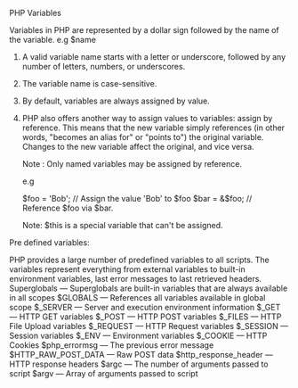 PHP Variables

Variables in PHP are represented by a dollar sign followed by the name of the variable.
 e.g $name 
1. A valid variable name starts with a letter or underscore, followed by any number of letters, numbers, or underscores.
2. The variable name is case-sensitive.
3. By default, variables are always assigned by value.
4. PHP also offers another way to assign values to variables: assign by reference.
   This means that the new variable simply references (in other words, "becomes an alias for" or "points to") the original variable.
   Changes to the new variable affect the original, and vice versa.
   
   Note : Only named variables may be assigned by reference. 
   
   e.g 
   
   $foo = 'Bob';              // Assign the value 'Bob' to $foo
   $bar = &$foo;              // Reference $foo via $bar.
   
      
   Note: $this is a special variable that can't be assigned.
   
Pre defined variables:
   
PHP provides a large number of predefined variables to all scripts. The variables represent everything from external variables to built-in environment variables, last error messages to last retrieved headers.
    Superglobals — Superglobals are built-in variables that are always available in all scopes
    $GLOBALS — References all variables available in global scope
    $_SERVER — Server and execution environment information
    $_GET — HTTP GET variables
    $_POST — HTTP POST variables
    $_FILES — HTTP File Upload variables
    $_REQUEST — HTTP Request variables
    $_SESSION — Session variables
    $_ENV — Environment variables
    $_COOKIE — HTTP Cookies
    $php_errormsg — The previous error message
    $HTTP_RAW_POST_DATA — Raw POST data
    $http_response_header — HTTP response headers
    $argc — The number of arguments passed to script
    $argv — Array of arguments passed to script 
 
   
   

